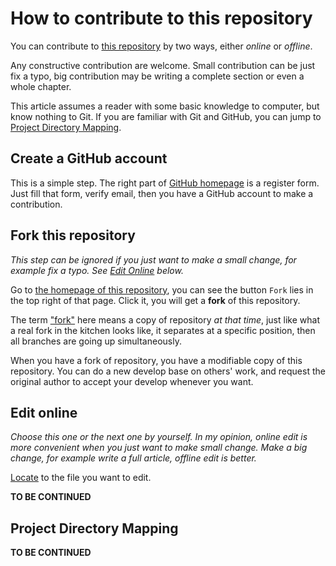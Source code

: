 # How to contribute to this repository

You can contribute to [this repository](https://github.com/CSTGit/CST-Live-Guide) by two ways, either _online_ or _offline_.

Any constructive contribution are welcome. Small contribution can be just fix a typo, big contribution may be writing a complete section or even a whole chapter. 

This article assumes a reader with some basic knowledge to computer, but know nothing to Git. If you are familiar with Git and GitHub, you can jump to [Project Directory Mapping](#project_directory_mapping).

## Create a GitHub account

This is a simple step. The right part of [GitHub homepage](https://github.com) is a register form. Just fill that form, verify email, then you have a GitHub account to make a contribution.

## Fork this repository

_This step can be ignored if you just want to make a small change, for example fix a typo. See [Edit Online](#online_edit) below._

Go to [the homepage of this repository](https://github.com/CSTGit/CST-Live-Guide), you can see the button `Fork` lies in the top right of that page. Click it, you will get a **fork** of this repository.

The term ["fork"](https://help.github.com/articles/fork-a-repo/) here means a copy of repository _at that time_, just like what a real fork in the kitchen looks like, it separates at a specific position, then all branches are going up simultaneously.

When you have a fork of repository, you have a modifiable copy of this repository. You can do a new develop base on others' work, and request the original author to accept your develop whenever you want.

## Edit online

_Choose this one or the next one by yourself. In my opinion, online edit is more convenient when you just want to make small change. Make a big change, for example write a full article, offline edit is better._

[Locate](#project_directory_mapping) to the file you want to edit. 

**TO BE CONTINUED**

## Project Directory Mapping

**TO BE CONTINUED**